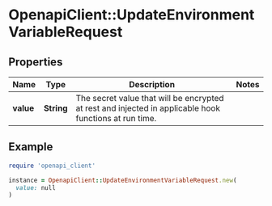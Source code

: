 # OpenapiClient::UpdateEnvironmentVariableRequest

## Properties

| Name | Type | Description | Notes |
| ---- | ---- | ----------- | ----- |
| **value** | **String** | The secret value that will be encrypted at rest and injected in applicable hook functions at run time. |  |

## Example

```ruby
require 'openapi_client'

instance = OpenapiClient::UpdateEnvironmentVariableRequest.new(
  value: null
)
```

